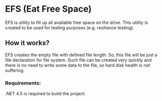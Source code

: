 # EFS (Eat Free Space)

EFS is utility to fill up all available free space on the drive.
This utility is created to be used for testing purposes (e.g. resilience testing).

## How it works?
EFS creates the empty file with defined file length. So, this file will be just a file declaration for file system. Such file can be created very quickly and there is no need to write some data to the file, so hard disk health is not suffering.

### Requirements:

.NET 4.5 is required to build the project.
